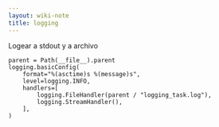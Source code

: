 ```yaml
---
layout: wiki-note
title: logging
---
```


Logear a stdout y a archivo

    parent = Path(__file__).parent
    logging.basicConfig(
        format="%(asctime)s %(message)s",
        level=logging.INFO,
        handlers=[
            logging.FileHandler(parent / "logging_task.log"),
            logging.StreamHandler(),
        ],
    )
